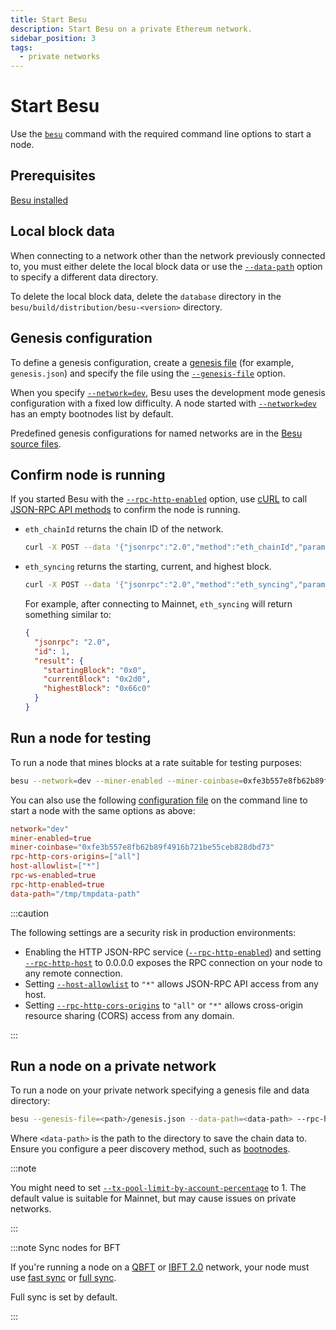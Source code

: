 ```yaml
---
title: Start Besu
description: Start Besu on a private Ethereum network.
sidebar_position: 3
tags:
  - private networks
---
```


# Start Besu

Use the [`besu`](../reference/cli/options.md) command with the required command line options to start a node.

## Prerequisites

[Besu installed](install/binary-distribution.md)

## Local block data

When connecting to a network other than the network previously connected to, you must either delete the local block data or use the [`--data-path`](../../public-networks/reference/cli/options.md#data-path) option to specify a different data directory.

To delete the local block data, delete the `database` directory in the `besu/build/distribution/besu-<version>` directory.

## Genesis configuration

To define a genesis configuration, create a [genesis file](../../public-networks/concepts/genesis-file.md) (for example, `genesis.json`) and specify the file using the [`--genesis-file`](../../public-networks/reference/cli/options.md#genesis-file) option.

When you specify [`--network=dev`](../../public-networks/reference/cli/options.md#network), Besu uses the development mode genesis configuration with a fixed low difficulty. A node started with [`--network=dev`](../../public-networks/reference/cli/options.md#network) has an empty bootnodes list by default.

Predefined genesis configurations for named networks are in the [Besu source files](https://github.com/hyperledger/besu/tree/master/config/src/main/resources).

## Confirm node is running

If you started Besu with the [`--rpc-http-enabled`](../../public-networks/reference/cli/options.md#rpc-http-enabled) option, use [cURL](https://curl.haxx.se/) to call [JSON-RPC API methods](../reference/api/index.md) to confirm the node is running.

- `eth_chainId` returns the chain ID of the network.

  ```bash
  curl -X POST --data '{"jsonrpc":"2.0","method":"eth_chainId","params":[],"id":1}' localhost:8545/ -H "Content-Type: application/json"
  ```

- `eth_syncing` returns the starting, current, and highest block.

  ```bash
  curl -X POST --data '{"jsonrpc":"2.0","method":"eth_syncing","params":[],"id":1}' localhost:8545/ -H "Content-Type: application/json"
  ```

  For example, after connecting to Mainnet, `eth_syncing` will return something similar to:

  ```json
  {
    "jsonrpc": "2.0",
    "id": 1,
    "result": {
      "startingBlock": "0x0",
      "currentBlock": "0x2d0",
      "highestBlock": "0x66c0"
    }
  }
  ```

## Run a node for testing

To run a node that mines blocks at a rate suitable for testing purposes:

```bash
besu --network=dev --miner-enabled --miner-coinbase=0xfe3b557e8fb62b89f4916b721be55ceb828dbd73 --rpc-http-cors-origins="all" --host-allowlist="*" --rpc-ws-enabled --rpc-http-enabled --data-path=/tmp/tmpDatdir
```

You can also use the following [configuration file](../../public-networks/how-to/configure-besu/index.md) on the command line to start a node with the same options as above:

```toml
network="dev"
miner-enabled=true
miner-coinbase="0xfe3b557e8fb62b89f4916b721be55ceb828dbd73"
rpc-http-cors-origins=["all"]
host-allowlist=["*"]
rpc-ws-enabled=true
rpc-http-enabled=true
data-path="/tmp/tmpdata-path"
```

:::caution

The following settings are a security risk in production environments:

- Enabling the HTTP JSON-RPC service ([`--rpc-http-enabled`](../../public-networks/reference/cli/options.md#rpc-http-enabled)) and setting [`--rpc-http-host`](../../public-networks/reference/cli/options.md#rpc-http-host) to 0.0.0.0 exposes the RPC connection on your node to any remote connection.
- Setting [`--host-allowlist`](../../public-networks/reference/cli/options.md#host-allowlist) to `"*"` allows JSON-RPC API access from any host.
- Setting [`--rpc-http-cors-origins`](../../public-networks/reference/cli/options.md#rpc-http-cors-origins) to `"all"` or `"*"` allows cross-origin resource sharing (CORS) access from any domain.

:::

## Run a node on a private network

To run a node on your private network specifying a genesis file and data directory:

```bash
besu --genesis-file=<path>/genesis.json --data-path=<data-path> --rpc-http-enabled --bootnodes=<bootnodes>
```

Where `<data-path>` is the path to the directory to save the chain data to. Ensure you configure a peer discovery method, such as [bootnodes](../how-to/configure/bootnodes.md).

:::note

You might need to set [`--tx-pool-limit-by-account-percentage`](../../public-networks/reference/cli/options.md#tx-pool-limit-by-account-percentage) to 1. The default value is suitable for Mainnet, but may cause issues on private networks.

:::

:::note Sync nodes for BFT

If you're running a node on a [QBFT](../how-to/configure/consensus/qbft.md) or [IBFT 2.0](../how-to/configure/consensus/ibft.md) network, your node must use [fast sync](../../public-networks/concepts/node-sync.md#fast-synchronization-deprecated) or [full sync](../../public-networks/concepts/node-sync.md#full-synchronization). 

Full sync is set by default.

:::
